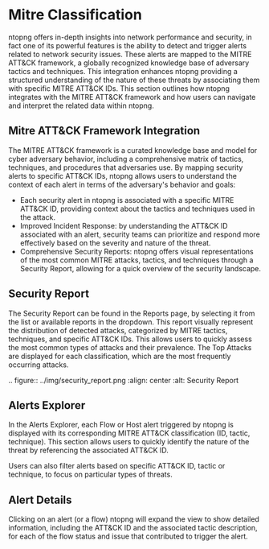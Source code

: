 Mitre Classification
====================

ntopng offers in-depth insights into network performance and security, in fact
one of its powerful features is the ability to detect and trigger alerts related 
to network security issues. These alerts are mapped to the MITRE ATT&CK framework, 
a globally recognized knowledge base of adversary tactics and techniques. 
This integration enhances ntopng providing a structured understanding of the nature 
of these threats by associating them with specific MITRE ATT&CK IDs.
This section outlines how ntopng integrates with the MITRE ATT&CK framework and how 
users can navigate and interpret the related data within ntopng.

Mitre ATT&CK Framework Integration
----------------------------------

The MITRE ATT&CK framework is a curated knowledge base and model for cyber adversary 
behavior, including a comprehensive matrix of tactics, techniques, and procedures
that adversaries use. By mapping security alerts to specific ATT&CK IDs, ntopng 
allows users to understand the context of each alert in terms of the adversary's 
behavior and goals:

- Each security alert in ntopng is associated with a specific MITRE ATT&CK ID,
  providing context about the tactics and techniques used in the attack.
- Improved Incident Response: by understanding the ATT&CK ID associated with an alert,
  security teams can prioritize and respond more effectively based on the severity
  and nature of the threat.
- Comprehensive Security Reports: ntopng offers visual representations of the most
  common MITRE attacks, tactics, and techniques through a Security Report, allowing
  for a quick overview of the security landscape.

Security Report
---------------

The Security Report can be found in the Reports page, by selecting it from the list
or available reports in the dropdown. This report visually represent the distribution
of detected attacks, categorized by MITRE tactics, techniques, and specific ATT&CK IDs.
This allows users to quickly assess the most common types of attacks and their prevalence.
The Top Attacks are displayed for each classification, which are the most frequently
occurring attacks.

.. figure:: ../img/security_report.png
  :align: center
  :alt: Security Report

Alerts Explorer
---------------

In the Alerts Explorer, each Flow or Host alert triggered by ntopng is displayed with
its corresponding MITRE ATT&CK classification (ID, tactic, technique). This section 
allows users to quickly identify the nature of the threat by referencing the associated 
ATT&CK ID.

Users can also filter alerts based on specific ATT&CK ID, tactic or technique, to focus 
on particular types of threats.

Alert Details
---------------

Clicking on an alert (or a flow) ntopng will expand the view to show detailed information,
including the ATT&CK ID and the associated tactic description, for each of the flow status
and issue that contributed to trigger the alert.


